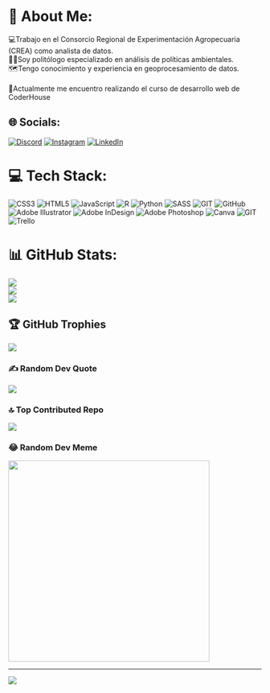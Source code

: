 # 💫 About Me:
💻Trabajo en el Consorcio Regional de Experimentación Agropecuaria (CREA) como analista de datos.<br>🧑‍🎓Soy politólogo especializado en análisis de políticas ambientales.<br>🗺️Tengo conocimiento y experiencia en geoprocesamiento de datos.<br><br>📖Actualmente me encuentro realizando el curso de desarrollo web de CoderHouse


## 🌐 Socials:
[![Discord](https://img.shields.io/badge/Discord-%237289DA.svg?logo=discord&logoColor=white)](https://discord.gg/francocicerone) [![Instagram](https://img.shields.io/badge/Instagram-%23E4405F.svg?logo=Instagram&logoColor=white)](https://instagram.com/francocicerone) [![LinkedIn](https://img.shields.io/badge/LinkedIn-%230077B5.svg?logo=linkedin&logoColor=white)](https://linkedin.com/in/francocicerone) 

# 💻 Tech Stack:
![CSS3](https://img.shields.io/badge/css3-%231572B6.svg?style=for-the-badge&logo=css3&logoColor=white) ![HTML5](https://img.shields.io/badge/html5-%23E34F26.svg?style=for-the-badge&logo=html5&logoColor=white) ![JavaScript](https://img.shields.io/badge/javascript-%23323330.svg?style=for-the-badge&logo=javascript&logoColor=%23F7DF1E) ![R](https://img.shields.io/badge/r-%23276DC3.svg?style=for-the-badge&logo=r&logoColor=white) ![Python](https://img.shields.io/badge/python-3670A0?style=for-the-badge&logo=python&logoColor=ffdd54) ![SASS](https://img.shields.io/badge/SASS-hotpink.svg?style=for-the-badge&logo=SASS&logoColor=white) ![GIT](https://img.shields.io/badge/Git-fc6d26?style=for-the-badge&logo=git&logoColor=white) ![GitHub](https://img.shields.io/badge/GitHub-%23121011.svg?style=for-the-badge&logo=github&logoColor=white) ![Adobe Illustrator](https://img.shields.io/badge/adobeillustrator-%23FF9A00.svg?style=for-the-badge&logo=adobeillustrator&logoColor=white) ![Adobe InDesign](https://img.shields.io/badge/Adobe%20InDesign-49021F?style=for-the-badge&logo=adobeindesign&logoColor=white) ![Adobe Photoshop](https://img.shields.io/badge/adobephotoshop-%2331A8FF.svg?style=for-the-badge&logo=adobephotoshop&logoColor=white) ![Canva](https://img.shields.io/badge/Canva-%2300C4CC.svg?style=for-the-badge&logo=Canva&logoColor=white) ![GIT](https://img.shields.io/badge/Git-fc6d26?style=for-the-badge&logo=git&logoColor=white) ![Trello](https://img.shields.io/badge/Trello-%23026AA7.svg?style=for-the-badge&logo=Trello&logoColor=white)
# 📊 GitHub Stats:
![](https://github-readme-stats.vercel.app/api?username=francocicerone&theme=radical&hide_border=false&include_all_commits=false&count_private=false)<br/>
![](https://github-readme-streak-stats.herokuapp.com/?user=francocicerone&theme=radical&hide_border=false)<br/>
![](https://github-readme-stats.vercel.app/api/top-langs/?username=francocicerone&theme=radical&hide_border=false&include_all_commits=false&count_private=false&layout=compact)

## 🏆 GitHub Trophies
![](https://github-profile-trophy.vercel.app/?username=francocicerone&theme=radical&no-frame=false&no-bg=true&margin-w=4)

### ✍️ Random Dev Quote
![](https://quotes-github-readme.vercel.app/api?type=horizontal&theme=radical)

### 🔝 Top Contributed Repo
![](https://github-contributor-stats.vercel.app/api?username=francocicerone&limit=5&theme=dark&combine_all_yearly_contributions=true)

### 😂 Random Dev Meme
<img src='https://randommeme-five.vercel.app/' style="height: 400px;"/>

---
[![](https://visitcount.itsvg.in/api?id=francocicerone&icon=0&color=0)](https://visitcount.itsvg.in)

<!-- Proudly created with GPRM ( https://gprm.itsvg.in ) -->
